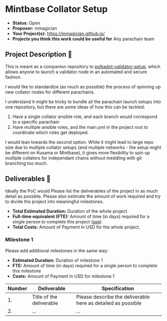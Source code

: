 # Mintbase Collator Setup

* **Status:** Open
* **Proposer:** mmagician
* **Your Project(s):** https://mmagician.github.io/
* **Projects you think this work could be useful for** Any parachain team

## Project Description :page_facing_up: 

This is meant as a companion repository to [polkadot-validator-setup](https://github.com/w3f/polkadot-validator-setup), which allows anyone to launch a validator node in an automated and secure fashion.

I would like to standardize (as much as possible) the process of spinning up new collator nodes for different parachains.

I understand it might be tricky to bundle all the parachain launch setups into one repository, but there are some ideas of how this can be tackled:
1. Have a single collator ansible role, and each branch would correspond to a specific parachain
2. Have multiple ansible roles, and the main.yml in the project root to coordinate which roles get deployed.

I would lean towards the second option. While it might lead to large repo size due to multiple collator setups (and multiple networks - the setup might be different on Kusama or Mintbase), it gives more flexibility to spin up multiple collators for independant chains without meddling with git branching too much.

## Deliverables :nut_and_bolt:

Ideally the PoC would 
Please list the deliverables of the project in as much detail as possible. Please also estimate the amount of work required and try to divide the project into meaningful milestones.

* **Total Estimated Duration:** Duration of the whole project
* **Full-time equivalent (FTE):**  Amount of time (in days) required for a single person to complete this project ([see](https://en.wikipedia.org/wiki/Full-time_equivalent)) 
* **Total Costs:** Amount of Payment in USD for the whole project. 
### Milestone 1

Please add additional milestones in the same way: 
* **Estimated Duration:** Duration of milestone 1 
* **FTE:**  Amount of time (in days) required for a single person to complete this milestone
* **Costs:** Amount of Payment in USD for milestone 1


| Number | Deliverable | Specification | 
| ------------- | ------------- | ------------- |
| 1. | Title of the deliverable | Please describe the deliverable here as detailed as possible |  
| 2.  | ... |...| 
